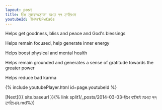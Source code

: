```yaml
---
layout: post
title: ਓਮ ਸੁਸਵਾਪਣਾਯਾ ਨਮਹ ੧੧ ਟਾਇਮਸ
youtubeId: TH4rUFwCa6s
---
```

 
 
Helps get goodness, bliss and peace and God's blessings
 
Helps remain focused, help generate inner energy 
 
Helps boost physical and mental health 
 
Helps remain grounded and generates a sense of gratitude towards the greater power 
 
Helps reduce bad karma
 
 
 
 


{% include youtubePlayer.html id=page.youtubeId %}
 
[Next]({{ site.baseurl }}{% link  split1/_posts/2014-03-03-ਓਮ ਵਸਿਨੇ ਨਮਹ ੧੧ ਟਾਇਮਸ.md%})
 
